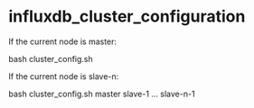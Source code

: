 # influxdb_cluster_configuration

If the current node is master:

bash cluster_config.sh

If the current node is slave-n:

bash cluster_config.sh master slave-1 ... slave-n-1
